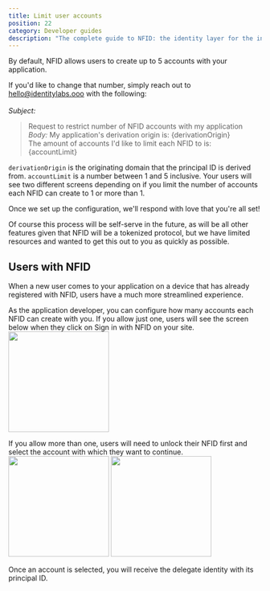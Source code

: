 ```yaml
---
title: Limit user accounts
position: 22
category: Developer guides
description: "The complete guide to NFID: the identity layer for the internet."
---
```


By default, NFID allows users to create up to 5 accounts with your application.

If you'd like to change that number, simply reach out to hello@identitylabs.ooo with the following:
</br></br>*Subject:* 
>Request to restrict number of NFID accounts with my application 
*Body:* 
>My application's derivation origin is: {derivationOrigin}</br>The amount of accounts I'd like to limit each NFID to is: {accountLimit}

`derivationOrigin` is the originating domain that the principal ID is derived from.
`accountLimit` is a number between 1 and 5 inclusive. Your users will see two different screens depending on if you limit the number of accounts each NFID can create to 1 or more than 1.

Once we set up the configuration, we'll respond with love that you're all set!

Of course this process will be self-serve in the future, as will be all other features given that NFID will be a tokenized protocol, but we have limited resources and wanted to get this out to you as quickly as possible.

## Users with NFID
When a new user comes to your application on a device that has already registered with NFID, users have a much more streamlined experience.

As the application developer, you can configure how many accounts each NFID can create with you. If you allow just one, users will see the screen below when they click on Sign in with NFID on your site.
<img src="single-persona-login.png" style="width:200px;margin:auto;"></img>

If you allow more than one, users will need to unlock their NFID first and select the account with which they want to continue.
<img src="unlock-nfid.png" style="width:200px;margin:auto;"></img>
<img src="account_selection_screen.png" style="width:200px;margin:auto;"></img>

Once an account is selected, you will receive the delegate identity with its principal ID.